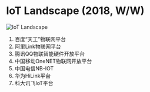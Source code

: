 
# IoT Landscape (2018, W/W)
![IoT Landscape](http://mattturck.com/wp-content/uploads/2018/02/2018_Matt_Turck_IoT_Landscape_Final.png)<br>



1. 百度“天工”物联网平台
2. 阿里Link物联网平台
3. 腾讯QQ物联智能硬件开放平台
4. 中国移动OneNET物联网开放平台
5. 中国电信NB-IOT
6. 华为HiLink平台
7. 科大讯飞IoT平台


